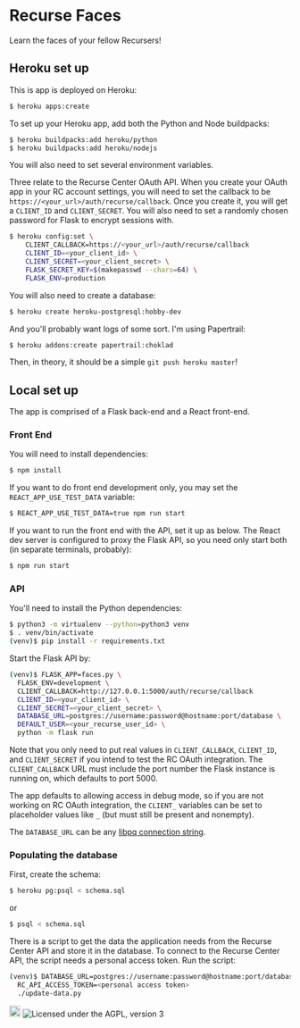 # Recurse Faces

Learn the faces of your fellow Recursers!

## Heroku set up

This is app is deployed on Heroku:

```sh
$ heroku apps:create
```

To set up your Heroku app, add both the Python and Node buildpacks:

```sh
$ heroku buildpacks:add heroku/python
$ heroku buildpacks:add heroku/nodejs
```

You will also need to set several environment variables.

Three relate to the Recurse Center OAuth API. When you create your OAuth app in
your RC account settings, you will need to set the callback to be
`https://<your_url>/auth/recurse/callback`. Once you create it, you will get a
`CLIENT_ID` and `CLIENT_SECRET`. You will also need to set a randomly chosen
password for Flask to encrypt sessions with.

```sh
$ heroku config:set \
    CLIENT_CALLBACK=https://<your_url>/auth/recurse/callback
    CLIENT_ID=<your_client_id> \
    CLIENT_SECRET=<your_client_secret> \
    FLASK_SECRET_KEY=$(makepasswd --chars=64) \
    FLASK_ENV=production
```

You will also need to create a database:

```sh
$ heroku create heroku-postgresql:hobby-dev
```

And you'll probably want logs of some sort. I'm using Papertrail:

```sh
$ heroku addons:create papertrail:choklad
```

Then, in theory, it should be a simple `git push heroku master`!

## Local set up

The app is comprised of a Flask back-end and a React front-end.

### Front End

You will need to install dependencies:

```sh
$ npm install
```

If you want to do front end development only, you may set the
`REACT_APP_USE_TEST_DATA` variable:

```sh
$ REACT_APP_USE_TEST_DATA=true npm run start
```

If you want to run the front end with the API, set it up as below. The React dev
server is configured to proxy the Flask API, so you need only start both (in
separate terminals, probably):

```sh
$ npm run start
```


### API

You'll need to install the Python dependencies:

```sh
$ python3 -m virtualenv --python=python3 venv
$ . venv/bin/activate
(venv)$ pip install -r requirements.txt
```

Start the Flask API by:

```sh
(venv)$ FLASK_APP=faces.py \
  FLASK_ENV=development \
  CLIENT_CALLBACK=http://127.0.0.1:5000/auth/recurse/callback
  CLIENT_ID=<your_client_id> \
  CLIENT_SECRET=<your_client_secret> \
  DATABASE_URL=postgres://username:password@hostname:port/database \
  DEFAULT_USER=<your_recurse_user_id> \
  python -m flask run
```

Note that you only need to put real values in
`CLIENT_CALLBACK`, `CLIENT_ID`, and `CLIENT_SECRET`
if you intend to test the RC OAuth integration.
The `CLIENT_CALLBACK` URL must include
the port number the Flask instance is running on,
which defaults to port 5000.

The app defaults to allowing access in debug mode,
so if you are not working on RC OAuth integration,
the `CLIENT_` variables can be set to placeholder values like `_`
(but must still be present and nonempty).

The `DATABASE_URL` can be any [libpq connection
string](https://www.postgresql.org/docs/current/static/libpq-connect.html#LIBPQ-CONNSTRING).

### Populating the database

First, create the schema:

```sh
$ heroku pg:psql < schema.sql
```

or

```sh
$ psql < schema.sql
```

There is a script
to get the data the application needs
from the Recurse Center API
and store it in the database.
To connect to the Recurse Center API,
the script needs a personal access token.
Run the script:

```sh
(venv)$ DATABASE_URL=postgres://username:password@hostname:port/database \
  RC_API_ACCESS_TOKEN=<personal access token>
  ./update-data.py
```

<a href='http://www.recurse.com' title='Made with love at the Recurse Center'><img src='https://cloud.githubusercontent.com/assets/2883345/11325206/336ea5f4-9150-11e5-9e90-d86ad31993d8.png' height='20px'/></a>
![Licensed under the AGPL, version 3](https://img.shields.io/badge/license-AGPL3-blue.svg)
